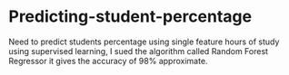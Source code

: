 # Predicting-student-percentage
Need to predict students percentage using single feature hours of study using supervised learning, I sued the algorithm called Random Forest Regressor it gives the accuracy of 98% approximate.
